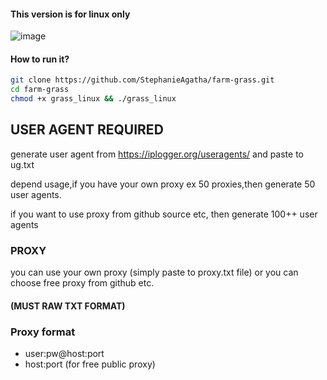 #### This version is for linux only

![image](https://github.com/user-attachments/assets/01b7ca62-b336-49c3-970e-667ba0543a37)

#### How to run it? 

```bash
git clone https://github.com/StephanieAgatha/farm-grass.git
cd farm-grass
chmod +x grass_linux && ./grass_linux
```
## USER AGENT REQUIRED

generate user agent from https://iplogger.org/useragents/ and paste to ug.txt

depend usage,if you have your own proxy ex 50 proxies,then generate 50 user agents.

if you want to use proxy from github source etc, then generate 100++ user agents

### PROXY
you can use your own proxy (simply paste to proxy.txt file) or you can choose free proxy from github etc.
#### (MUST RAW TXT FORMAT)
### Proxy format

- user:pw@host:port
- host:port (for free public proxy)
